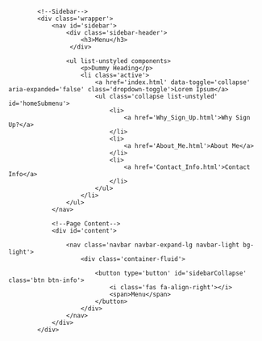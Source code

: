             <!--Sidebar-->
            <div class='wrapper'>
                <nav id='sidebar'>
                    <div class='sidebar-header'>
                        <h3>Menu</h3>
                     </div>

                    <ul list-unstyled components>
                        <p>Dummy Heading</p>
                        <li class='active'>
                            <a href='index.html' data-toggle='collapse' aria-expanded='false' class='dropdown-toggle'>Lorem Ipsum</a>
                            <ul class='collapse list-unstyled' id='homeSubmenu'>
                                <li>
                                    <a href='Why_Sign_Up.html'>Why Sign Up?</a>
                                </li>
                                <li>
                                    <a href='About_Me.html'>About Me</a>
                                </li>
                                <li>
                                    <a href='Contact_Info.html'>Contact Info</a>
                                </li>
                            </ul>
                        </li>
                    </ul>
                </nav>

                <!--Page Content-->
                <div id='content'>

                    <nav class='navbar navbar-expand-lg navbar-light bg-light'>
                        <div class='container-fluid'>

                            <button type='button' id='sidebarCollapse' class='btn btn-info'>
                                <i class='fas fa-align-right'></i>
                                <span>Menu</span>
                            </button>
                        </div>
                    </nav>
                </div>
            </div>